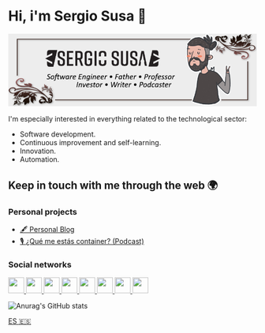 # Hi, i'm Sergio Susa 👋

![Sergio Susa](https://github.com/sergiosusa/sergiosusa/raw/master/images/header.png)

I'm especially interested in everything related to the technological sector:

- Software development.
- Continuous improvement and self-learning.
- Innovation.
- Automation.

## Keep in touch with me through the web 🌍

### Personal projects
- <a href="https://sergiosusa.com/" target="_blank">🖋 Personal Blog</a>
- <a href="https://www.ivoox.com/podcast-que-me-estas-container_sq_f1675569_1.html" target="_blank">🎙 ¿Qué me estás container? (Podcast)</a>

### Social networks

<p align="left">
    <a href="https://www.facebook.com/sergiosusa" target="_blank" rel="noreferrer">
        <img src="https://raw.githubusercontent.com/danielcranney/readme-generator/main/public/icons/socials/facebook.svg"
             width="32" height="32"/>
    </a>
    <a href="https://www.github.com/sergiosusa" target="_blank" rel="noreferrer">
        <img src="https://raw.githubusercontent.com/danielcranney/readme-generator/main/public/icons/socials/github-dark.svg"
             width="32" height="32"/>
    </a>
    <a href="http://www.instagram.com/sergiosusa" target="_blank" rel="noreferrer">
        <img src="https://raw.githubusercontent.com/danielcranney/readme-generator/main/public/icons/socials/instagram.svg"
             width="32" height="32"/>
    </a>
    <a href="https://www.linkedin.com/in/sergiosusa" target="_blank" rel="noreferrer">
        <img src="https://raw.githubusercontent.com/danielcranney/readme-generator/main/public/icons/socials/linkedin.svg"
             width="32" height="32"/>
    </a>
    <a href="https://es.stackoverflow.com/users/19504/sergiosusa" target="_blank" rel="noreferrer">
        <img src="https://raw.githubusercontent.com/danielcranney/readme-generator/main/public/icons/socials/stackoverflow.svg"
             width="32" height="32"/>
    </a>
    <a href="https://www.twitter.com/sergiosusa" target="_blank" rel="noreferrer">
        <img src="https://raw.githubusercontent.com/danielcranney/readme-generator/main/public/icons/socials/twitter.svg"
             width="32" height="32"/>
    </a>
    <a href="https://www.youtube.com/c/sergiosusa" target="_blank" rel="noreferrer">
        <img src="https://raw.githubusercontent.com/danielcranney/readme-generator/main/public/icons/socials/youtube.svg"
             width="32" height="32"/>
    </a>
    <a href="https://www.twitch.tv/sergiosusa" target="_blank" rel="noreferrer">
        <img src="https://raw.githubusercontent.com/danielcranney/readme-generator/main/public/icons/socials/twitch.svg"
             width="32" height="32"/>
    </a>
</p>

![Anurag's GitHub stats](https://github-readme-stats.vercel.app/api?username=sergiosusa&show=reviews,discussions_started,discussions_answered,prs_merged,prs_merged_percentage)


[ES :es:](README_ES.md)
